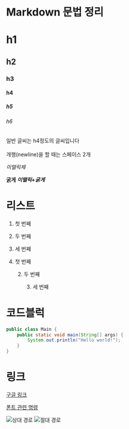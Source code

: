 # Markdown 문법 정리
# h1
## h2
### h3
#### h4
##### h5
###### h6
일반 글씨는 h4정도의 글씨입니다<br><br>
개행(newline)을 할 때는 스페이스 2개

*이텔릭체*

**굵게**
***이탤릭+굵게***

# 리스트
1. 첫 번째
2. 두 번째
3. 세 번째

1. 첫 번째

    2. 두 번째

        3. 세 번째

# 코드블럭
```java
public class Main {
    public static void main(String[] args) {
        System.out.println("Hello world!");
    }
}
```
# 링크

[구글 링크](https://google.com)

[폰트 관련 명령](#markdown-문법-정리)

![상대 경로](./119900215.1.jpg)
![절대 경로](https://health.chosun.com/site/data/img_dir/2023/07/17/2023071701753_0.jpg)